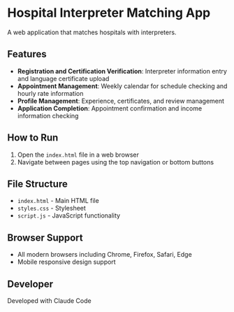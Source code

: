# Hospital Interpreter Matching App

A web application that matches hospitals with interpreters.

## Features

- **Registration and Certification Verification**: Interpreter information entry and language certificate upload
- **Appointment Management**: Weekly calendar for schedule checking and hourly rate information
- **Profile Management**: Experience, certificates, and review management
- **Application Completion**: Appointment confirmation and income information checking

## How to Run

1. Open the `index.html` file in a web browser
2. Navigate between pages using the top navigation or bottom buttons

## File Structure

- `index.html` - Main HTML file
- `styles.css` - Stylesheet
- `script.js` - JavaScript functionality

## Browser Support

- All modern browsers including Chrome, Firefox, Safari, Edge
- Mobile responsive design support

## Developer

Developed with Claude Code